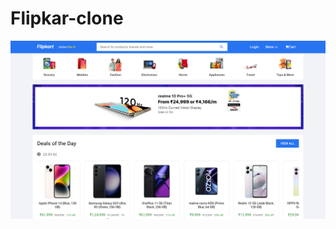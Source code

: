 # Flipkar-clone

![image alt](https://github.com/Aadarshkumarsingh8084/Flipkar-clone/blob/a4390ee2133a9b1723ad0e120fd95f22aaf635eb/Screenshot%202025-04-05%20043927.png)

